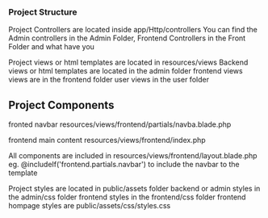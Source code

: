 ### Project Structure
Project Controllers are located inside app/Http/controllers
You can find the Admin controllers in the Admin Folder, Frontend Controllers in the Front Folder and what have you

Project views or html templates are located in resources/views
Backend views or html templates are located in the admin folder
frontend views views are in the frontend folder
user views in the user folder

## Project Components
fronted navbar
    resources/views/frontend/partials/navba.blade.php

frontend main content
    resources/views/frontend/index.php

All components are included in resources/views/frontend/layout.blade.php
eg.  @includeIf('frontend.partials.navbar') to include the navbar to the template


Project styles are located in public/assets folder
backend or admin styles in the admin/css folder
frontend styles in the frontend/css folder
frontend hompage styles are public/assets/css/styles.css